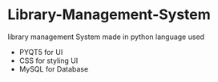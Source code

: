 # Library-Management-System
library management System made in python language
used 
- PYQT5 for UI
- CSS for styling UI
- MySQL for Database
